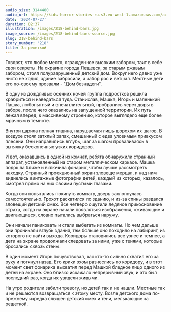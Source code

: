 ```yaml
---
audio_size: 3144480
audio_url: https://kids-horror-stories-ru.s3.eu-west-1.amazonaws.com/audio/218-behind-bars.mp3
date: '2024-07-27'
duration: 02:37
illustration: /images/218-behind-bars.jpg
image_source: /images/218-behind-bars-source.jpg
slug: 218-behind-bars
story_number: '218'
title: За решеткой
---
```


Говорят, что любое место, огражденное высоким забором, таит в себе свои секреты. На окраине города Лещевск, за старым ржавым забором, стоял полуразрушенный детский дом. Вокруг него давно уже никто не ходил, здание забросили, а забор рос и ветшал. Местные дети его по-своему прозвали - "Дом безнадеги".

В одну из дождливых осенних ночей группа подростков решила храбриться и наведаться туда. Станислав, Машка, Игорь и маленький Пашка, любопытный и впечатлительный, пробрались через дыры в заборе, после чего оказались на запущенной территории. Их путь лежал вперед, к массивному строению, которое выглядело еще более мрачным в темноте.

Внутри царила полная тишина, нарушаемая лишь шорохом их шагов. В воздухе стоял затхлый запах, смешанный с едва уловимым привкусом плесени. Они направились вглубь, шаг за шагом проваливаясь в вытяжку бесконечных узких коридоров.

И вот, оказавшись в одной из комнат, ребята обнаружили странный аппарат, установленный на старом металлическом каркасе. Машка подошла ближе и включила фонарик, чтобы лучше рассмотреть находку. Странный проекционный экран зловеще мерцал, и над ним виднелись винтажные фотографии детей, каждый из которых, казалось, смотрел прямо на них своими пустыми глазами.

Когда они попытались покинуть комнату, дверь захлопнулась самостоятельно. Грохот раскатился по зданию, и из-за спины раздался зловещий детский смех. Все четверо ощутили ледяное прикосновение страха, когда на экране начали появляться изображения, оживающие и двигающиеся, словно пытались выбраться наружу.

Они начали паниковать и стали выбегать из комнаты. Но чем дальше они проникали вглубь здания, тем больше оно походило на лабиринт, из которого не найти выхода. Коридоры становились все узнее и темнее, а дети на экране продолжали следовать за ними, уже с тенями, которые бросались сквозь стены.

В один момент Игорь почувствовал, как кто-то сильно схватил его за руку и потянул назад. Его крики эхом разнеслись по коридору, и в этот момент свет фонарика выхватил перед Машкой бледное лицо одного из детей на экране. Оно близко искажало непрерывный звук, и это был последний раз, когда их увидели живыми.

На утро родители забили тревогу, но детей так и не нашли. Местные так и не решаются возвращаться к этому месту. Возле детского дома по-прежнему изредка слышен детский смех и тени, мелькающие за решеткой.